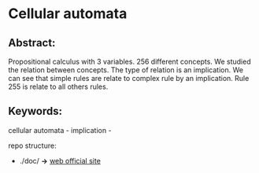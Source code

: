 # Cellular automata
## Abstract:
Propositional calculus with 3 variables. 256 different concepts. We studied the relation between concepts. The type of relation is an implication. We can see that simple rules are relate to complex rule by an implication. Rule 255 is relate to all others rules.
## Keywords:
cellular automata - implication -

repo structure:
 * ./doc/ **->** [web official site](https://bertanimauro.github.io/cellularAutomata/)
 
